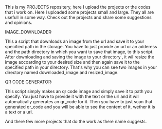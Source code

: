 This is my PROJECTS repositery, here I upload the projects or the codes that i work on. 
Here I uploaded some projects small and large. They all are usefull in some way. 
Check out the projects and share some suggestions and opinions.

IMAGE_DOWNLOADER:

This a script that downloads an image from the url and save it to your specified path in the storage. 
You have to just provide an url or an adderess and the path directory in which you want to save that image, to this script. 
After downloading and saving the image to your directory , it wil resize the image accoarding to your desired size and 
then again save it to the specified path in your directory. That's why you can see two images in your directory 
named downloaded_image and resized_image.

QR CODE GENERATOR:

This script simply makes an qr code image and simply save it to path you specify. 
You just have to provide it with the text or the url and it will automatically generates an qr_code for it. 
Then you have to just scan that generated qr_code and you will be able to see the content of it, wether it is a text or a url.

And there few more projects that do the work as there name suggests.
